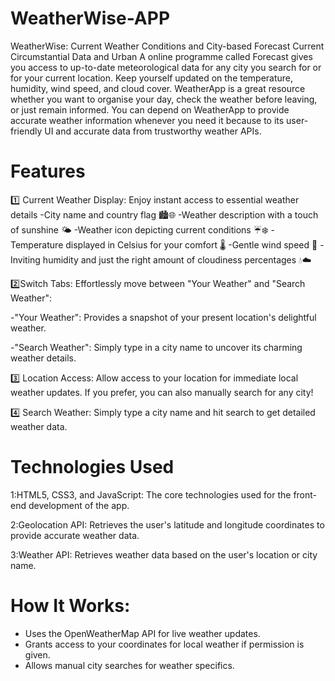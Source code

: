 
# WeatherWise-APP
WeatherWise: Current Weather Conditions and City-based Forecast
Current Circumstantial Data and Urban A online programme called Forecast gives you access to up-to-date meteorological data for any city you search for or for your current location. Keep yourself updated on the temperature, humidity, wind speed, and cloud cover. WeatherApp is a great resource whether you want to organise your day, check the weather before leaving, or just remain informed. You can depend on WeatherApp to provide accurate weather information whenever you need it because to its user-friendly UI and accurate data from trustworthy weather APIs.

# Features
1️⃣ Current Weather Display: Enjoy instant access to essential weather details
-City name and country flag 🏙️🌐
-Weather description with a touch of sunshine 🌤️
-Weather icon depicting current conditions ☔❄️
-Temperature displayed in Celsius for your comfort 🌡️
-Gentle wind speed 💨
-Inviting humidity and just the right amount of cloudiness percentages 💧☁️

2️⃣Switch Tabs: Effortlessly move between "Your Weather" and "Search Weather":

-"Your Weather": Provides a snapshot of your present location's delightful weather.

-"Search Weather": Simply type in a city name to uncover its charming weather details.

3️⃣ Location Access: Allow access to your location for immediate local weather updates. If you prefer, you can also manually search for any city!

4️⃣ Search Weather: Simply type a city name and hit search to get detailed weather data.

# Technologies Used
1:HTML5, CSS3, and JavaScript: The core technologies used for the front-end development of the app.

2:Geolocation API: Retrieves the user's latitude and longitude coordinates to provide accurate weather data.

3:Weather API: Retrieves weather data based on the user's location or city name.

# How It Works:
- Uses the OpenWeatherMap API for live weather updates.
- Grants access to your coordinates for local weather if permission is given.
- Allows manual city searches for weather specifics.
